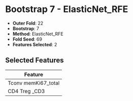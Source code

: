 # Bootstrap 7 - ElasticNet_RFE

- **Outer Fold**: 22
- **Bootstrap**: 7
- **Method**: ElasticNet_RFE
- **Fold Seed**: 69
- **Features Selected**: 2

## Selected Features

| Feature |
|---------|
| Tconv memKi67_total |
| CD4 Treg _CD3 |
